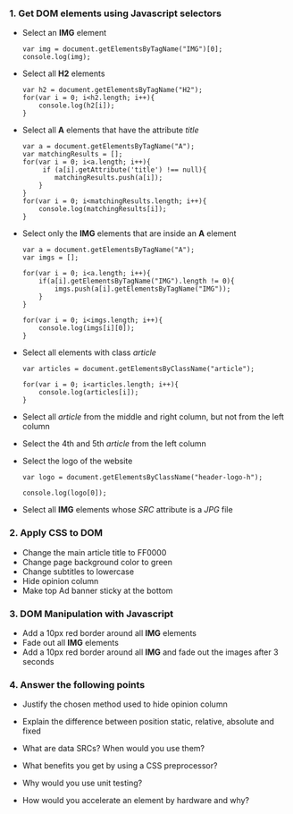 ### 1. Get DOM elements using Javascript selectors

* Select an __IMG__ element
	```
	var img = document.getElementsByTagName("IMG")[0]; console.log(img);
	```
* Select all __H2__ elements
	```
	var h2 = document.getElementsByTagName("H2");
	for(var i = 0; i<h2.length; i++){
		console.log(h2[i]);
	}
	```
	
* Select all __A__ elements that have the attribute _title_
	```
	var a = document.getElementsByTagName("A");
	var matchingResults = [];
	for(var i = 0; i<a.length; i++){
		 if (a[i].getAttribute('title') !== null){
			matchingResults.push(a[i]);
		}
	}
	for(var i = 0; i<matchingResults.length; i++){
		console.log(matchingResults[i]);
	}
	```
* Select only the __IMG__ elements that are inside an __A__ element
 	```
 	var a = document.getElementsByTagName("A");
	var imgs = [];
	
	for(var i = 0; i<a.length; i++){
		if(a[i].getElementsByTagName("IMG").length != 0){
			imgs.push(a[i].getElementsByTagName("IMG"));
		}
	}
	
	for(var i = 0; i<imgs.length; i++){
		console.log(imgs[i][0]);
	}
 	```
* Select all elements with class _article_
	```
	var articles = document.getElementsByClassName("article");
	
	for(var i = 0; i<articles.length; i++){
		console.log(articles[i]);
	}
	```
* Select all _article_ from the middle and right column, but not from the left column
* Select the 4th and 5th _article_ from the left column
* Select the logo of the website
	```
	var logo = document.getElementsByClassName("header-logo-h");
	
	console.log(logo[0]);
	```
* Select all __IMG__ elements whose _SRC_ attribute is a _JPG_ file

### 2. Apply CSS to DOM

* Change the main article title to FF0000
* Change page background color to green
* Change subtitles to lowercase
* Hide opinion column
* Make top Ad banner sticky at the bottom

### 3. DOM Manipulation with Javascript

* Add a 10px red border around all __IMG__ elements 
* Fade out all __IMG__ elements
* Add a 10px red border around all __IMG__ and fade out the images after 3 seconds

### 4. Answer the following points

* Justify the chosen method used to hide opinion column

* Explain the difference between position static, relative, absolute and fixed

* What are data SRCs? When would you use them?

* What benefits you get by using a CSS preprocessor?

* Why would you use unit testing?

* How would you accelerate an element by hardware and why?



